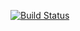 [![Build Status](https://travis-ci.org/etheld/mydockerservices.svg?branch=master)](https://travis-ci.org/etheld/mydockerservices)
